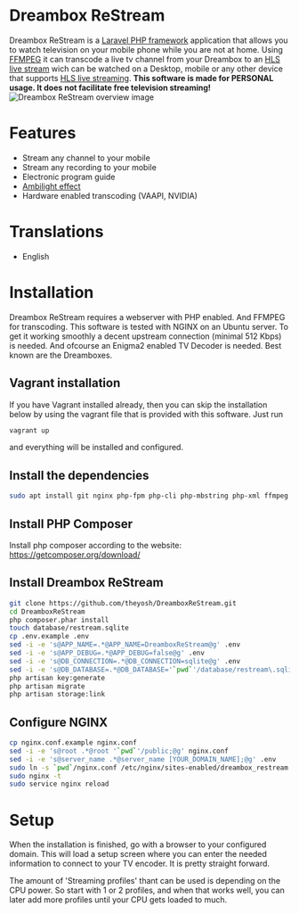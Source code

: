 # Dreambox ReStream
Dreambox ReStream is a [Laravel PHP framework](https://laravel.com/) application that allows you to watch television on your mobile phone while you are not at home. Using [FFMPEG](https://ffmpeg.org/) it can transcode a live tv channel from your Dreambox to an [HLS live stream](https://developer.apple.com/streaming/) wich can be watched on a Desktop, mobile or any other device that supports [HLS live streaming](https://en.wikipedia.org/wiki/HTTP_Live_Streaming).
**This software is made for PERSONAL usage. It does not facilitate free television streaming!**
![Dreambox ReStream overview image](https://theyosh.nl/sites/default/files/u1/DreamboxRestreamHowTo.png "Dreambox ReStream overview")

# Features
- Stream any channel to your mobile
- Stream any recording to your mobile
- Electronic program guide
- [Ambilight effect](https://en.wikipedia.org/wiki/Bias_lighting)
- Hardware enabled transcoding (VAAPI, NVIDIA)

# Translations
- English

# Installation
Dreambox ReStream requires a webserver with PHP enabled. And FFMPEG for transcoding. This software is tested with NGINX on an Ubuntu server. To get it working smoothly a decent upstream connection (minimal 512 Kbps) is needed. And ofcourse an Enigma2 enabled TV Decoder is needed. Best known are the Dreamboxes.

## Vagrant installation
If you have Vagrant installed already, then you can skip the installation below by using the vagrant file that is provided with this software. Just run
```sh
vagrant up
```
and everything will be installed and configured.

## Install the dependencies
```sh
sudo apt install git nginx php-fpm php-cli php-mbstring php-xml ffmpeg
```
## Install PHP Composer
Install php composer according to the website: https://getcomposer.org/download/

## Install Dreambox ReStream
```sh
git clone https://github.com/theyosh/DreamboxReStream.git
cd DreamboxReStream
php composer.phar install
touch database/restream.sqlite
cp .env.example .env
sed -i -e 's@APP_NAME=.*@APP_NAME=DreamboxReStream@g' .env
sed -i -e 's@APP_DEBUG=.*@APP_DEBUG=false@g' .env
sed -i -e 's@DB_CONNECTION=.*@DB_CONNECTION=sqlite@g' .env
sed -i -e 's@DB_DATABASE=.*@DB_DATABASE='`pwd`'/database/restream\.sqlite@g' .env
php artisan key:generate
php artisan migrate
php artisan storage:link
```
## Configure NGINX
```sh
cp nginx.conf.example nginx.conf
sed -i -e 's@root .*@root '`pwd`'/public;@g' nginx.conf
sed -i -e 's@server_name .*@server_name [YOUR_DOMAIN_NAME];@g' .env
sudo ln -s `pwd`/nginx.conf /etc/nginx/sites-enabled/dreambox_restream.conf
sudo nginx -t
sudo service nginx reload
```

# Setup
When the installation is finished, go with a browser to your configured domain. This will load a setup screen where you can enter the needed information to connect to your TV encoder. It is pretty straight forward.

The amount of 'Streaming profiles' thant can be used is depending on the CPU power. So start with 1 or 2 profiles, and when that works well, you can later add more profiles until your CPU gets loaded to much.


